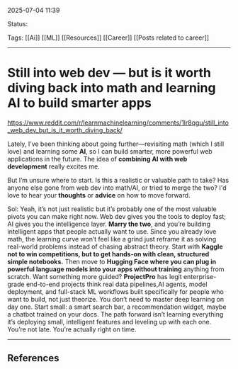 
2025-07-04 11:39

Status:

Tags: [[Ai]] [[ML]] [[Resources]] [[Career]] [[Posts related to career]]

---
# Still into web dev — but is it worth diving back into math and learning AI to build smarter apps
https://www.reddit.com/r/learnmachinelearning/comments/1lr8qgu/still_into_web_dev_but_is_it_worth_diving_back/

Lately, I’ve been thinking about going further—revisiting math (which I still love) and learning some **AI**, so I can build smarter, more powerful web applications in the future. The idea of **combining AI with web development** really excites me.

But I’m unsure where to start. Is this a realistic or valuable path to take? Has anyone else gone from web dev into math/AI, or tried to merge the two? I'd love to hear your **thoughts** or **advice** on how to move forward.

Sol: 
Yeah, it’s not just realistic but it’s probably one of the most valuable pivots you can make right now. Web dev gives you the tools to deploy fast; AI gives you the intelligence layer. **Marry the two**, and you’re building intelligent apps that people actually want to use. Since you already love math, the learning curve won’t feel like a grind just reframe it as solving real-world problems instead of chasing abstract theory. Start with **Kaggle not to win competitions, but to get hands-on with clean, structured simple notebooks.** Then move to **Hugging Face where you can plug in powerful language models into your apps without training** anything from scratch. Want something more guided?  **ProjectPro** has legit enterprise-grade end-to-end projects think real data pipelines,AI agents, model deployment, and full-stack ML workflows built specifically for people who want to build, not just theorize. You don’t need to master deep learning on day one. Start small: a smart search bar, a recommendation widget, maybe a chatbot trained on your docs. The path forward isn’t learning everything it’s deploying small, intelligent features and leveling up with each one. You’re not late. You’re actually right on time.

---
## References
